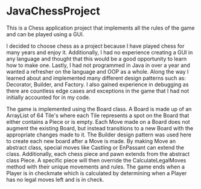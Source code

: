 # JavaChessProject
This is a Chess application project that implements all the rules of the game and can be played using a GUI.

I decided to choose chess as a project because I have played chess for many years and enjoy it. Additionally, I had no experience creating a GUI in any language and thought that this would be a good opportunity to learn how to make one. Lastly, I had not programmed in Java in over a year and wanted a refresher on the language and OOP as a whole. Along the way I learned about and implemented many different design patterns such as: Decorator, Builder, and Factory. I also gained experience in debugging as there are countless edge cases and exceptions in the game that I had not initially accounted for in my code.

The game is implemented using the Board class. A Board is made up of an ArrayList of 64 Tile's where each Tile represents a spot on the Board that either contains a Piece or is empty. Each Move made on a Board does not augment the existing Board, but instead transitions to a new Board with the appropriate changes made to it. The Builder design pattern was used here to create each new board after a Move is made. By making Move an abstract class, special moves like Castling or EnPassant can extend the class. Additionally, each chess piece and pawn extends from the abstract class Piece. A specific piece will then override the CalculateLegalMoves method with their unique movements and rules. The game ends when a Player is in checkmate which is calculated by determining when a Player has no legal moves left and is in check.
